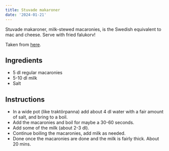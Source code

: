 ```yaml
---
title: Stuvade makaroner
date: '2024-01-21'
---
```


Stuvade makaroner, milk-stewed macaronies, is the Swedish equivalent to mac and cheese. Serve with fried falukorv!

Taken from [here](https://www.youtube.com/watch?v=x_4SPby2zss).

## Ingredients

* 5 dl regular macaronies
* 5-10 dl milk
* Salt

## Instructions

* In a wide pot (like traktörpanna) add about 4 dl water with a fair amount of salt, and bring to a boil.
* Add the macaronies and boil for maybe a 30-60 seconds.
* Add some of the milk (about 2-3 dl).
* Continue boiling the macaronies, add milk as needed.
* Done once the macaronies are done and the milk is fairly thick. About 20 mins.
